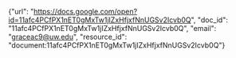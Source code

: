 {"url": "https://docs.google.com/open?id=11afc4PCfPX1nET0gMxTw1jIZxHfjxfNnUGSv2Icvb0Q", "doc_id": "11afc4PCfPX1nET0gMxTw1jIZxHfjxfNnUGSv2Icvb0Q", "email": "graceac9@uw.edu", "resource_id": "document:11afc4PCfPX1nET0gMxTw1jIZxHfjxfNnUGSv2Icvb0Q"}
